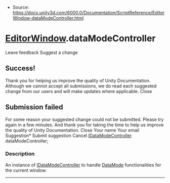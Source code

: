 * Source: https://docs.unity3d.com/6000.0/Documentation/ScriptReference/EditorWindow-dataModeController.html

#  [EditorWindow](https://docs.unity3d.com/6000.0/Documentation/ScriptReference/EditorWindow.html).dataModeController
Leave feedback
Suggest a change
## Success!
Thank you for helping us improve the quality of Unity Documentation. Although we cannot accept all submissions, we do read each suggested change from our users and will make updates where applicable.
Close
## Submission failed
For some reason your suggested change could not be submitted. Please <a>try again</a> in a few minutes. And thank you for taking the time to help us improve the quality of Unity Documentation.
Close
Your name Your email Suggestion* Submit suggestion
Cancel
[IDataModeController](https://docs.unity3d.com/6000.0/Documentation/ScriptReference/IDataModeController.html) dataModeController; 
### Description
An instance of [IDataModeController](https://docs.unity3d.com/6000.0/Documentation/ScriptReference/IDataModeController.html) to handle [DataMode](https://docs.unity3d.com/6000.0/Documentation/ScriptReference/DataMode.html) functionalities for the current window.
* * *
